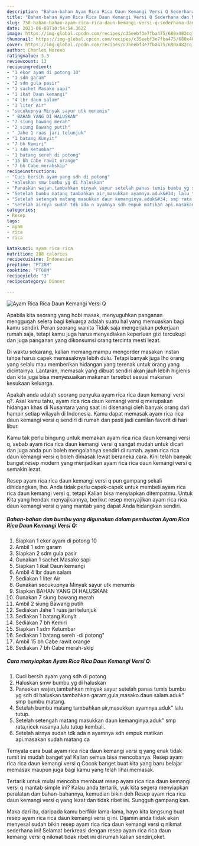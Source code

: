 ```yaml
---
description: "Bahan-bahan Ayam Rica Rica Daun Kemangi Versi Q Sederhana dan Mudah Dibuat"
title: "Bahan-bahan Ayam Rica Rica Daun Kemangi Versi Q Sederhana dan Mudah Dibuat"
slug: 758-bahan-bahan-ayam-rica-rica-daun-kemangi-versi-q-sederhana-dan-mudah-dibuat
date: 2021-06-08T10:54:54.362Z
image: https://img-global.cpcdn.com/recipes/c35eebf3e7fba475/680x482cq70/ayam-rica-rica-daun-kemangi-versi-q-foto-resep-utama.jpg
thumbnail: https://img-global.cpcdn.com/recipes/c35eebf3e7fba475/680x482cq70/ayam-rica-rica-daun-kemangi-versi-q-foto-resep-utama.jpg
cover: https://img-global.cpcdn.com/recipes/c35eebf3e7fba475/680x482cq70/ayam-rica-rica-daun-kemangi-versi-q-foto-resep-utama.jpg
author: Charles Moreno
ratingvalue: 3.5
reviewcount: 13
recipeingredient:
- "1 ekor ayam di potong 10"
- "1 sdm garam"
- "2 sdm gula pasir"
- "1 sachet Masako sapi"
- "1 ikat Daun kemangi"
- "4 lbr daun salam"
- "1 liter Air"
- "secukupnya Minyak sayur utk menumis"
- " BAHAN YANG DI HALUSKAN"
- "7 siung bawang merah"
- "2 siung Bawang putih"
- " Jahe 1 ruas jari telunjuk"
- "1 batang Kunyit"
- "7 bh Kemiri"
- "1 sdm Ketumbar"
- "1 batang sereh di potong"
- "15 bh Cabe rawit orange"
- "7 bh Cabe merahskip"
recipeinstructions:
- "Cuci bersih ayam yang sdh di potong"
- "Haluskan smw bumbu yg di haluskan"
- "Panaskan wajan,tambahkan minyak sayur setelah panas tumis bumbu yg sdh di haluskan.tambahkan garam,gula,masako.daun salam.aduk&#34; smp bumbu matang."
- "Setelah bumbu matang tambahkan air,masukkan ayamnya.aduk&#34; lalu tutup."
- "Setelah setengah matang masukkan daun kemanginya.aduk&#34; smp rata,ricek rasanya.lalu tutup kembali."
- "Setelah airnya sudah tdk ada n ayamnya sdh empuk matikan api.masakan sudah matang.ca"
categories:
- Resep
tags:
- ayam
- rica
- rica

katakunci: ayam rica rica 
nutrition: 288 calories
recipecuisine: Indonesian
preptime: "PT28M"
cooktime: "PT60M"
recipeyield: "3"
recipecategory: Dinner

---
```



![Ayam Rica Rica Daun Kemangi Versi Q](https://img-global.cpcdn.com/recipes/c35eebf3e7fba475/680x482cq70/ayam-rica-rica-daun-kemangi-versi-q-foto-resep-utama.jpg)

Apabila kita seorang yang hobi masak, menyuguhkan panganan menggugah selera bagi keluarga adalah suatu hal yang memuaskan bagi kamu sendiri. Peran seorang  wanita Tidak saja mengerjakan pekerjaan rumah saja, tetapi kamu juga harus menyediakan keperluan gizi tercukupi dan juga panganan yang dikonsumsi orang tercinta mesti lezat.

Di waktu  sekarang, kalian memang mampu mengorder masakan instan tanpa harus capek memasaknya lebih dulu. Tetapi banyak juga lho orang yang selalu mau memberikan hidangan yang terenak untuk orang yang dicintainya. Lantaran, memasak yang dibuat sendiri akan jauh lebih higienis dan kita juga bisa menyesuaikan makanan tersebut sesuai makanan kesukaan keluarga. 



Apakah anda adalah seorang penyuka ayam rica rica daun kemangi versi q?. Asal kamu tahu, ayam rica rica daun kemangi versi q merupakan hidangan khas di Nusantara yang saat ini disenangi oleh banyak orang dari hampir setiap wilayah di Indonesia. Kamu dapat memasak ayam rica rica daun kemangi versi q sendiri di rumah dan pasti jadi camilan favorit di hari libur.

Kamu tak perlu bingung untuk memakan ayam rica rica daun kemangi versi q, sebab ayam rica rica daun kemangi versi q sangat mudah untuk dicari dan juga anda pun boleh mengolahnya sendiri di rumah. ayam rica rica daun kemangi versi q boleh dimasak lewat beraneka cara. Kini telah banyak banget resep modern yang menjadikan ayam rica rica daun kemangi versi q semakin lezat.

Resep ayam rica rica daun kemangi versi q pun gampang sekali dihidangkan, lho. Anda tidak perlu capek-capek untuk membeli ayam rica rica daun kemangi versi q, tetapi Kalian bisa menyiapkan ditempatmu. Untuk Kita yang hendak menyajikannya, berikut resep menyajikan ayam rica rica daun kemangi versi q yang mantab yang dapat Anda hidangkan sendiri.

<!--inarticleads1-->

##### Bahan-bahan dan bumbu yang digunakan dalam pembuatan Ayam Rica Rica Daun Kemangi Versi Q:

1. Siapkan 1 ekor ayam di potong 10
1. Ambil 1 sdm garam
1. Siapkan 2 sdm gula pasir
1. Gunakan 1 sachet Masako sapi
1. Siapkan 1 ikat Daun kemangi
1. Ambil 4 lbr daun salam
1. Sediakan 1 liter Air
1. Gunakan secukupnya Minyak sayur utk menumis
1. Siapkan  BAHAN YANG DI HALUSKAN:
1. Gunakan 7 siung bawang merah
1. Ambil 2 siung Bawang putih
1. Sediakan  Jahe 1 ruas jari telunjuk
1. Sediakan 1 batang Kunyit
1. Sediakan 7 bh Kemiri
1. Siapkan 1 sdm Ketumbar
1. Sediakan 1 batang sereh -di potong&#34;
1. Ambil 15 bh Cabe rawit orange
1. Sediakan 7 bh Cabe merah-skip




<!--inarticleads2-->

##### Cara menyiapkan Ayam Rica Rica Daun Kemangi Versi Q:

1. Cuci bersih ayam yang sdh di potong
1. Haluskan smw bumbu yg di haluskan
1. Panaskan wajan,tambahkan minyak sayur setelah panas tumis bumbu yg sdh di haluskan.tambahkan garam,gula,masako.daun salam.aduk&#34; smp bumbu matang.
1. Setelah bumbu matang tambahkan air,masukkan ayamnya.aduk&#34; lalu tutup.
1. Setelah setengah matang masukkan daun kemanginya.aduk&#34; smp rata,ricek rasanya.lalu tutup kembali.
1. Setelah airnya sudah tdk ada n ayamnya sdh empuk matikan api.masakan sudah matang.ca




Ternyata cara buat ayam rica rica daun kemangi versi q yang enak tidak rumit ini mudah banget ya! Kalian semua bisa mencobanya. Resep ayam rica rica daun kemangi versi q Cocok banget buat kita yang baru belajar memasak maupun juga bagi kamu yang telah lihai memasak.

Tertarik untuk mulai mencoba membuat resep ayam rica rica daun kemangi versi q mantab simple ini? Kalau anda tertarik, yuk kita segera menyiapkan peralatan dan bahan-bahannya, kemudian bikin deh Resep ayam rica rica daun kemangi versi q yang lezat dan tidak ribet ini. Sungguh gampang kan. 

Maka dari itu, daripada kamu berfikir lama-lama, hayo kita langsung buat resep ayam rica rica daun kemangi versi q ini. Dijamin anda tiidak akan menyesal sudah bikin resep ayam rica rica daun kemangi versi q nikmat sederhana ini! Selamat berkreasi dengan resep ayam rica rica daun kemangi versi q nikmat tidak ribet ini di rumah kalian sendiri,oke!.


